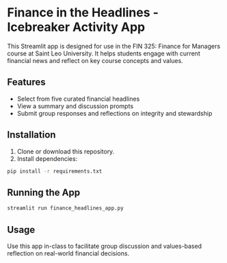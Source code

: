 
# Finance in the Headlines - Icebreaker Activity App

This Streamlit app is designed for use in the FIN 325: Finance for Managers course at Saint Leo University. It helps students engage with current financial news and reflect on key course concepts and values.

## Features
- Select from five curated financial headlines
- View a summary and discussion prompts
- Submit group responses and reflections on integrity and stewardship

## Installation
1. Clone or download this repository.
2. Install dependencies:
```bash
pip install -r requirements.txt
```

## Running the App
```bash
streamlit run finance_headlines_app.py
```

## Usage
Use this app in-class to facilitate group discussion and values-based reflection on real-world financial decisions.
